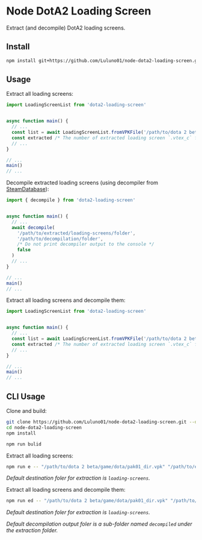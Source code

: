 # Node DotA2 Loading Screen

Extract (and decompile) DotA2 loading screens.

## Install 

```Bash
npm install git+https://github.com/Luluno01/node-dota2-loading-screen.git --save
```

## Usage

Extract all loading screens:

```TypeScript
import LoadingScreenList from 'dota2-loading-screen'


async function main() {
  // ...
  const list = await LoadingScreenList.fromVPKFile('/path/to/dota 2 beta/game/dota/pak01_dir.vpk')
  const extracted /* The number of extracted loading screen `.vtex_c` files */ = await list.extractAll('/path/to/extraction/folder')
  // ...
}

// ...
main()
// ...

```

Decompile extracted loading screens (using decompiler from [SteamDatabase](https://github.com/SteamDatabase/ValveResourceFormat)):

```TypeScript
import { decompile } from 'dota2-loading-screen'


async function main() {
  // ...
  await decompile(
    '/path/to/extracted/loading-screens/folder',
    '/path/to/decompilation/folder',
    /* Do not print decompiler output to the console */
    false
  )
  // ...
}

// ...
main()
// ...

```

Extract all loading screens and decompile them:

```TypeScript
import LoadingScreenList from 'dota2-loading-screen'


async function main() {
  // ...
  const list = await LoadingScreenList.fromVPKFile('/path/to/dota 2 beta/game/dota/pak01_dir.vpk')
  const extracted /* The number of extracted loading screen `.vtex_c` files */ = await list.extracAndDecompileAll('/path/to/extraction/and/decompilation/folder')
  // ...
}

// ...
main()
// ...

```

## CLI Usage

Clone and build:

```Bash
git clone https://github.com/Luluno01/node-dota2-loading-screen.git --depth=1
cd node-dota2-loading-screen
npm install

npm run bulid
```

Extract all loading screens:

```Bash
npm run e -- "/path/to/dota 2 beta/game/dota/pak01_dir.vpk" "/path/to/extraction/folder"
```

*Default destination foler for extraction is `loading-screens`.*

Extract all loading screens and decompile them:

```Bash
npm run ed -- "/path/to/dota 2 beta/game/dota/pak01_dir.vpk" "/path/to/extraction/folder" "/path/to/decompilation/folder"
```

*Default destination foler for extraction is `loading-screens`.*

*Default decompilation output foler is a sub-folder named `decompiled` under the extraction folder.*
